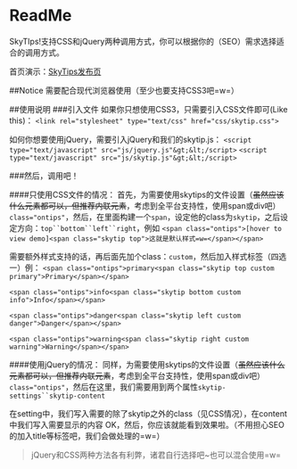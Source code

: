 # ReadMe
SkyTIps!支持CSS和jQuery两种调用方式，你可以根据你的（SEO）需求选择适合的调用方式。

首页演示：[SkyTips发布页](http://test.codesky.me/skytips/)

##Notice
需要配合现代浏览器使用（至少也要支持CSS3吧=w=）

##使用说明
###引入文件
如果你只想使用CSS3，只需要引入CSS文件即可(Like this)：
`<link rel="stylesheet" type="text/css" href="css/skytip.css">`

如何你想要使用jQuery，需要引入jQuery和我们的skytip.js：
`<script type="text/javascript" src="js/jquery.js"&gt;&lt;/script>`
`<script type="text/javascript" src="js/skytip.js"&gt;&lt;/script>`

###然后，调用吧！

####只使用CSS文件的情况：
首先，为需要使用skytips的文件设置（<del>虽然应该什么元素都可以，但推荐内联元素</del>，考虑到全平台支持性，使用span或div吧）`class="ontips"`，然后，在里面构建一个`span`，设定他的class为`skytip`，之后设定方向：`top``bottom``left``right`，例如
`<span class="ontips">[hover to view demo]<span class="skytip top">这就是默认样式=w=</span></span>`

需要额外样式支持的话，再后面先加个class：`custom`，然后加入样式标签（四选一）例：
`<span class="ontips">primary<span class="skytip top custom primary">Primary</span></span>`

`<span class="ontips">info<span class="skytip bottom custom info">Info</span></span>`
 
`<span class="ontips">danger<span class="skytip left custom danger">Danger</span></span>`

`<span class="ontips">warning<span class="skytip right custom warning">Warning</span></span>`

####使用jQuery的情况：
同样，为需要使用skytips的文件设置（<del>虽然应该什么元素都可以，但推荐内联元素</del>，考虑到全平台支持性，使用span或div吧）`class="ontips"`，然后在这里，我们需要用到两个属性`skytip-settings``skytip-content`

在setting中，我们写入需要的除了skytip之外的class（见CSS情况），在content中我们写入需要显示的内容
OK，然后，你应该就能看到效果啦。（不用担心SEO的加入title等标签吧，我们会做处理的=w=）

> jQuery和CSS两种方法各有利弊，诸君自行选择吧~也可以混合使用=w=